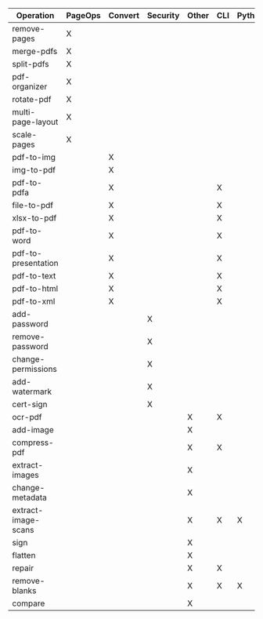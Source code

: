 Operation           | PageOps | Convert | Security | Other | CLI  | Python | OpenCV | LibreOffice | OCRmyPDF | Java     | Javascript
--------------------|---------|---------|----------|-------|------|--------|--------|-------------|--------- |--------  |-----------
remove-pages        |    X    |         |          |       |      |        |        |             |          |    X     |
merge-pdfs          |    X    |         |          |       |      |        |        |             |          |    X     |
split-pdfs          |    X    |         |          |       |      |        |        |             |          |    X     |
pdf-organizer       |    X    |         |          |       |      |        |        |             |          |    X     |     X
rotate-pdf          |    X    |         |          |       |      |        |        |             |          |    X     |
multi-page-layout   |    X    |         |          |       |      |        |        |             |          |    X     |
scale-pages         |    X    |         |          |       |      |        |        |             |          |    X     |
pdf-to-img          |         |    X    |          |       |      |        |        |             |          |    X     |
img-to-pdf          |         |    X    |          |       |      |        |        |             |          |    X     |
pdf-to-pdfa         |         |    X    |          |       |  X   |        |        |             |    X     |          |
file-to-pdf         |         |    X    |          |       |  X   |        |        |     X       |          |          |
xlsx-to-pdf         |         |    X    |          |       |  X   |        |        |     X       |          |          |
pdf-to-word         |         |    X    |          |       |  X   |        |        |     X       |          |          |
pdf-to-presentation |         |    X    |          |       |  X   |        |        |     X       |          |          |
pdf-to-text         |         |    X    |          |       |  X   |        |        |     X       |          |          |
pdf-to-html         |         |    X    |          |       |  X   |        |        |     X       |          |          |
pdf-to-xml          |         |    X    |          |       |  X   |        |        |     X       |          |          |
add-password        |         |         |    X     |       |      |        |        |             |          |    X     |
remove-password     |         |         |    X     |       |      |        |        |             |          |    X     |
change-permissions  |         |         |    X     |       |      |        |        |             |          |    X     |
add-watermark       |         |         |    X     |       |      |        |        |             |          |    X     |
cert-sign           |         |         |    X     |       |      |        |        |             |          |    X     |
ocr-pdf             |         |         |          |  X    |  X   |        |        |             |    X     |          |
add-image           |         |         |          |  X    |      |        |        |             |          |    X     |
compress-pdf        |         |         |          |  X    |  X   |        |        |             |    X    
extract-images      |         |         |          |  X    |      |        |        |             |          |    X     |
change-metadata     |         |         |          |  X    |      |        |        |             |          |    X     |
extract-image-scans |         |         |          |  X    |  X   |   X    |   X    |             |          |          |
sign                |         |         |          |  X    |      |        |        |             |          |          |    X
flatten             |         |         |          |  X    |      |        |        |             |          |          |
repair              |         |         |          |  X    |  X   |        |        |     X       |          |          |
remove-blanks       |         |         |          |  X    |  X   |   X    |   X    |             |          |          |
compare             |         |         |          |  X    |      |        |        |             |          |          |    X



